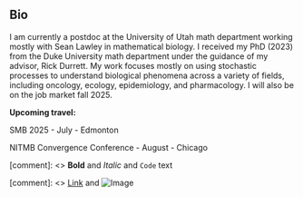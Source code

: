 ## Bio

I am currently a postdoc at the University of Utah math department working mostly with Sean Lawley in mathematical biology. I received my PhD (2023) from the Duke University math department under the guidance of my advisor, Rick Durrett. My work focuses mostly on using stochastic processes to understand biological phenomena across a variety of fields, including oncology, ecology, epidemiology, and pharmacology. I will also be on the job market fall 2025.

**Upcoming travel:**

SMB 2025 - July - Edmonton

NITMB Convergence Conference - August - Chicago


[comment]: <> **Bold** and _Italic_ and `Code` text

[comment]: <> [Link](url) and ![Image](src)
